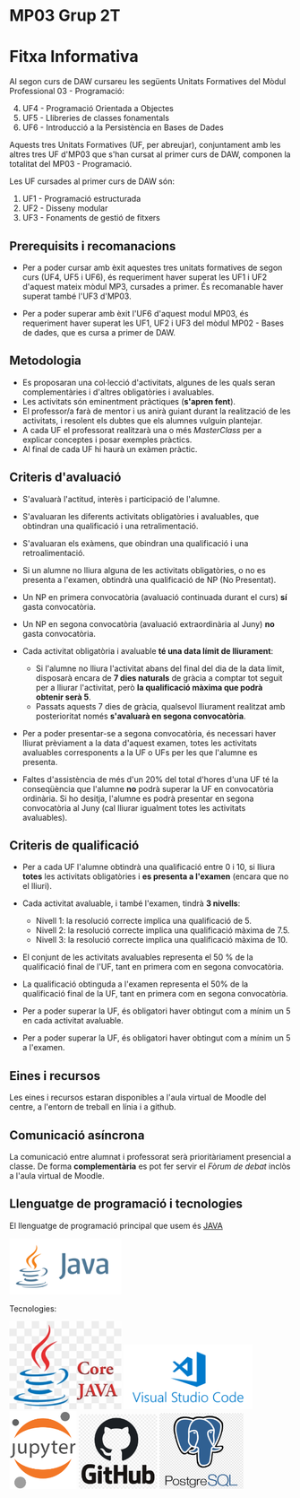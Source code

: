 # MP03 Grup 2T
# Fitxa Informativa

Al segon curs de DAW cursareu les següents Unitats Formatives del Mòdul Professional 03 - Programació:

4. UF4 - Programació Orientada a Objectes
5. UF5 - Llibreries de classes fonamentals
6. UF6 - Introducció a la Persistència en Bases de Dades

Aquests tres Unitats Formatives (UF, per abreujar), conjuntament amb les altres tres UF d'MP03 que s'han cursat al primer curs de DAW, componen la totalitat del MP03 - Programació.

Les UF cursades al primer curs de DAW són:

1. UF1 - Programació estructurada
2. UF2 - Disseny modular
3. UF3 - Fonaments de gestió de fitxers

## Prerequisits i recomanacions

- Per a poder cursar amb èxit aquestes tres unitats formatives de segon curs (UF4, UF5 i UF6), és requeriment haver superat les UF1 i UF2 d'aquest mateix mòdul MP3, cursades a primer. És recomanable haver superat també l'UF3 d'MP03.

- Per a poder superar amb èxit l'UF6 d'aquest modul MP03, és requeriment haver superat les UF1, UF2 i UF3 del mòdul MP02 - Bases de dades, que es cursa a primer de DAW.

## Metodologia

- Es proposaran una col·lecció d'activitats, algunes de les quals seran complementàries i d'altres obligatòries i avaluables.
- Les activitats són eminentment pràctiques (**s'apren fent**).
- El professor/a farà de mentor i us anirà guiant durant la realització de les activitats, i resolent els dubtes que els alumnes vulguin plantejar.
- A cada UF el professorat realitzarà una o més _MasterClass_ per a explicar conceptes i posar exemples pràctics.
- Al final de cada UF hi haurà un exàmen pràctic.

## Criteris d'avaluació

- S'avaluarà l'actitud, interès i participació de l'alumne.
- S'avaluaran les diferents activitats obligatòries i avaluables, que obtindran una qualificació i una retralimentació.
- S'avaluaran els exàmens, que obindran una qualificació i una retroalimentació.
- Si un alumne no lliura alguna de les activitats obligatòries, o no es presenta a l'examen, obtindrà una qualificació de NP (No Presentat).
- Un NP en primera convocatòria (avaluació continuada durant el curs) **sí** gasta convocatòria.
- Un NP en segona convocatòria (avaluació extraordinària al Juny) **no** gasta convocatòria.
- Cada activitat obligatòria i avaluable **té una data límit de lliurament**: 

    * Si l'alumne no lliura l'activitat abans del final del dia de la data límit, disposarà encara de **7 dies naturals** de gràcia a comptar tot seguit per a lliurar l'activitat, però **la qualificació màxima que podrà obtenir serà 5**. 
    * Passats aquests 7 dies de gràcia, qualsevol lliurament realitzat amb posterioritat només **s'avaluarà en segona convocatòria**.

- Per a poder presentar-se a segona convocatòria, és necessari haver lliurat prèviament a la data d'aquest examen, totes les activitats avaluables corresponents a la UF o UFs per les que l'alumne es presenta.

- Faltes d'assistència de més d'un 20% del total d'hores d'una UF té la conseqüència que l'alumne **no** podrà superar la UF en convocatòria ordinària. Si ho desitja, l'alumne es podrà presentar en segona convocatòria al Juny (cal lliurar igualment totes les activitats avaluables).

## Criteris de qualificació

- Per a cada UF l'alumne obtindrà una qualificació entre 0 i 10, si lliura **totes** les activitats obligatòries i **es presenta a l'examen** (encara que no el lliuri).

- Cada activitat avaluable, i també l'examen, tindrà **3 nivells**:

    * Nivell 1: la resolució correcte implica una qualificació de 5.
    * Nivell 2: la resolució correcte implica una qualificació màxima de 7.5.
    * Nivell 3: la resolució correcte implica una qualificació màxima de 10.
   
- El conjunt de les activitats avaluables representa el 50 % de la qualificació final de l'UF, tant en primera com en segona convocatòria.

- La qualificació obtinguda a l'examen representa el 50% de la qualificació final de la UF, tant en primera com en segona convocatòria.

- Per a poder superar la UF, és obligatori haver obtingut com a mínim un 5 en cada activitat avaluable.

- Per a poder superar la UF, és obligatori haver obtingut com a mínim un 5 a l'examen.


## Eines i recursos

Les eines i recursos estaran disponibles a l'aula virtual de Moodle del centre, a l'entorn de treball en línia i a github.

## Comunicació asíncrona

La comunicació entre alumnat i professorat serà prioritàriament presencial a classe. De forma **complementària** es pot fer servir el _Fòrum de debat_ inclòs a l'aula virtual de Moodle.


## Llenguatge de programació i tecnologies

El llenguatge de programació principal que usem és 
[JAVA](https://ca.wikipedia.org/wiki/Java_(llenguatge_de_programaci%C3%B3))

 
<img src="./images/java_logo_icon.png" alt="java logo" width="200"/>

Tecnologies:

<img src="./images/core-java-logo.png" alt="core java" width="200"/> <img src="./images/vscode-logo.png" alt="vscode" width="230"/>    <img src="./images/jupyter-logo.png" alt="jupyter" width="120"/>    <img src="./images/github-logo.png" alt="github" width="140"/>
<img src="./images/postgresql-logo.png" alt="postgres" width="150"/>


